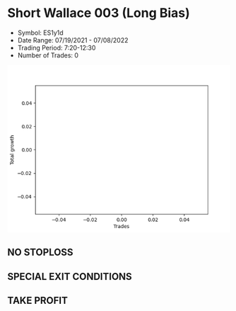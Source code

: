 # Short Wallace 003 (Long Bias)
- Symbol: ES1y1d
- Date Range: 07/19/2021 - 07/08/2022
- Trading Period: 7:20-12:30
- Number of Trades: 0

![Plot](ShortWallace003ES1y1d(LongBias).png)
## NO STOPLOSS









## SPECIAL EXIT CONDITIONS 


## TAKE PROFIT









